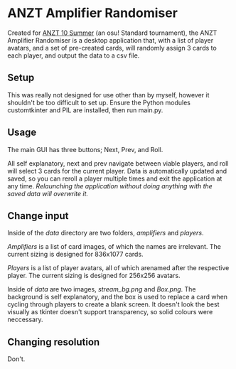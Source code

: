 # ANZT Amplifier Randomiser

Created for [ANZT 10 Summer](https://osu.ppy.sh/community/forums/topics/1699251) (an osu! Standard tournament), the ANZT Amplifier Randomiser is a desktop application that, with a list of player avatars, and a set of pre-created cards, will randomly assign 3 cards to each player, and output the data to a csv file.

## Setup

This was really not designed for use other than by myself, however it shouldn't be too difficult to set up. Ensure the Python modules customtkinter and PIL are installed, then run main.py. 

## Usage

The main GUI has three buttons; Next, Prev, and Roll.

All self explanatory, next and prev navigate between viable players, and roll will select 3 cards for the current player. Data is automatically updated and saved, so you can reroll a player multiple times and exit the application at any time. *Relaunching the application without doing anything with the saved data will overwrite it.*

## Change input

Inside of the *data* directory are two folders, *amplifiers* and *players*. 

*Amplifiers* is a list of card images, of which the names are irrelevant. The current sizing is designed for 836x1077 cards.

*Players* is a list of player avatars, all of which arenamed after the respective player. The current sizing is designed for 256x256 avatars.

Inside of *data* are two images, *stream_bg.png* and *Box.png*. The background is self explanatory, and the box is used to replace a card when cycling through players to create a blank screen. It doesn't look the best visually as tkinter doesn't support transparency, so solid colours were neccessary.

## Changing resolution

Don't.
